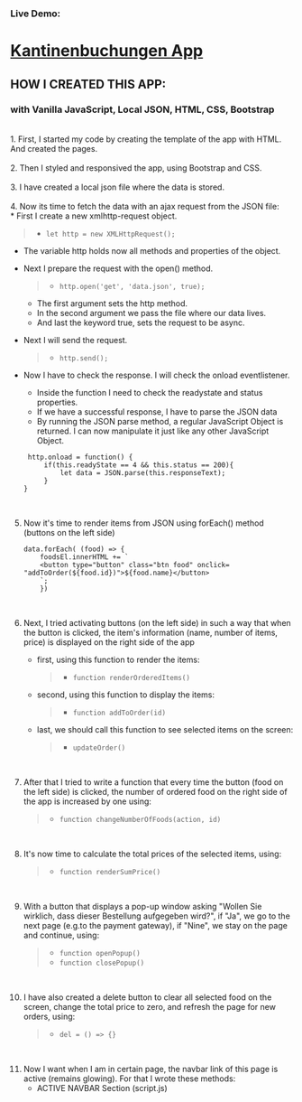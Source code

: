 ### Live Demo:

# [Kantinenbuchungen App](https://sarah-rz.github.io/kantinenbuchungen-app/)

## HOW I CREATED THIS APP:

### with Vanilla JavaScript, Local JSON, HTML, CSS, Bootstrap
<br>
1. First, I started my code by creating the template of the app with HTML. And created the pages.
<br><br>
2. Then I styled and responsived the app, using Bootstrap and CSS.
<br><br>
3. I have created a local json file where the data is stored.
<br><br>
4. Now its time to fetch the data with an ajax request from the JSON file:
<br>
* First I create a new xmlhttp-request object.

   > - ``` let http = new XMLHttpRequest(); ```

- The variable http holds now all methods and properties of the object.

* Next I prepare the request with the open() method.

    > - ``` http.open('get', 'data.json', true); ```

    - The first argument sets the http method.
    - In the second argument we pass the file where our data lives.
    - And last the keyword true, sets the request to be async.

* Next I will send the request.

   > - ``` http.send(); ```

* Now I have to check the response. I will check the onload eventlistener.
    - Inside the function I need to check the readystate and status properties.
    - If we have a successful response, I have to parse the JSON data
    - By running the JSON parse method, a regular JavaScript Object is returned. I can now manipulate it just like any other JavaScript Object.

   ``` 
    http.onload = function() {
        if(this.readyState == 4 && this.status == 200){
            let data = JSON.parse(this.responseText);
        }    
   } 
   
   ``` 
<br>

5. Now it's time to render items from JSON using forEach() method (buttons on the left side)   

    ``` 
    data.forEach( (food) => {
        foodsEl.innerHTML += `
        <button type="button" class="btn food" onclick= "addToOrder(${food.id})">${food.name}</button>
        `;
        })
    ```    
<br>

6. Next, I tried activating buttons (on the left side) in such a way that when the button is clicked, the item's information (name, number of items, price) is displayed on the right side of the app

    - first, using this function to render the items: 
        
        > - ``` function renderOrderedItems() ```

    - second, using this function to display the items: 
        
        > - ``` function addToOrder(id) ```

    - last, we should call this function to see selected items on the screen:
        
        > - ``` updateOrder() ```    

<br>

7. After that I tried to write a function that every time the button (food on the left side) is clicked, the number of ordered food on the right side of the app is increased by one using: 

    > - ``` function changeNumberOfFoods(action, id) ```

<br>

8. It's now time to calculate the total prices of the selected items, using:

    > - ``` function renderSumPrice() ```

<br>

9. With a button that displays a pop-up window asking "Wollen Sie wirklich, dass dieser Bestellung aufgegeben wird?", if "Ja", we go to the next page (e.g.to the payment gateway), if "Nine", we stay on the page and continue, using: 

   > - ``` function openPopup() ```
    > - ``` function closePopup() ```

<br>

10. I have also created a delete button to clear all selected food on the screen, change the total price to zero, and refresh the page for new orders, using:

    > - ``` del = () => {} ```

<br>

11. Now I want when I am in certain page, the navbar link of this page is active (remains glowing). For that I wrote these methods:
    - ACTIVE NAVBAR Section (script.js)
    



        

